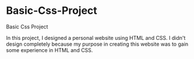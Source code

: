 # Basic-Css-Project
Basic Css Project

In this project, I designed a personal website using HTML and CSS. I didn't design completely because my purpose in creating this website was to gain some experience in HTML and CSS. 
